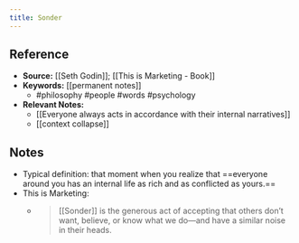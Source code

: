```yaml
---
title: Sonder
---
```

## Reference
- **Source:** [[Seth Godin]]; [[This is Marketing - Book]]
- **Keywords:** [[permanent notes]]
	- #philosophy #people #words #psychology 
- **Relevant Notes:**
	- [[Everyone always acts in accordance with their internal narratives]]
	- [[context collapse]]
## Notes
- Typical definition: that moment when you realize that ==everyone around you has an internal life as rich and as conflicted as yours.==
- This is Marketing:
	- >[[Sonder]] is the generous act of accepting that others don’t want, believe, or know what we do—and have a similar noise in their heads.